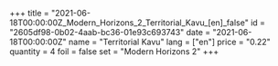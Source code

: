 +++
title = "2021-06-18T00:00:00Z_Modern_Horizons_2_Territorial_Kavu_[en]_false"
id = "2605df98-0b02-4aab-bc36-01e93c693743"
date = "2021-06-18T00:00:00Z"
name = "Territorial Kavu"
lang = ["en"]
price = "0.22"
quantity = 4
foil = false
set = "Modern Horizons 2"
+++
